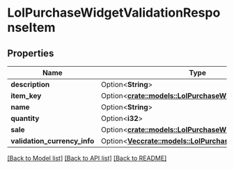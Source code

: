 # LolPurchaseWidgetValidationResponseItem

## Properties

Name | Type | Description | Notes
------------ | ------------- | ------------- | -------------
**description** | Option<**String**> |  | [optional]
**item_key** | Option<[**crate::models::LolPurchaseWidgetItemKey**](LolPurchaseWidgetItemKey.md)> |  | [optional]
**name** | Option<**String**> |  | [optional]
**quantity** | Option<**i32**> |  | [optional]
**sale** | Option<[**crate::models::LolPurchaseWidgetSale**](LolPurchaseWidgetSale.md)> |  | [optional]
**validation_currency_info** | Option<[**Vec<crate::models::LolPurchaseWidgetItemPrice>**](LolPurchaseWidgetItemPrice.md)> |  | [optional]

[[Back to Model list]](../README.md#documentation-for-models) [[Back to API list]](../README.md#documentation-for-api-endpoints) [[Back to README]](../README.md)


